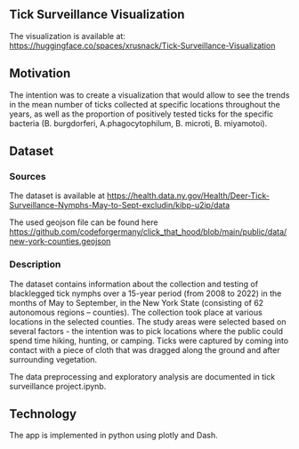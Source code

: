 ## Tick Surveillance Visualization

The visualization is available at: https://huggingface.co/spaces/xrusnack/Tick-Surveillance-Visualization

## Motivation 
The intention was to create a visualization that would allow to see the trends in the mean number of ticks collected at specific locations throughout the years, as well as the proportion of positively tested ticks for the specific bacteria (B. burgdorferi, A.phagocytophilum, B. microti, B. miyamotoi).

## Dataset 
### Sources
The dataset is available at https://health.data.ny.gov/Health/Deer-Tick-Surveillance-Nymphs-May-to-Sept-excludin/kibp-u2ip/data

The used geojson file can be found here https://github.com/codeforgermany/click_that_hood/blob/main/public/data/new-york-counties.geojson

### Description 
The dataset contains information about the collection and testing of blacklegged tick nymphs over a 15-year period (from 2008 to 2022) in the months of May to September, in the New York State (consisting of 62 autonomous regions – counties). The collection took place at various locations in the selected counties. The study areas were selected based on several factors - the intention was to pick locations where the public could spend time hiking, hunting, or camping. Ticks were captured by coming into contact with a piece of cloth that was dragged along the ground and after surrounding vegetation.

The data preprocessing and exploratory analysis are documented in tick surveillance project.ipynb. 

## Technology
The app is implemented in python using plotly and Dash.
